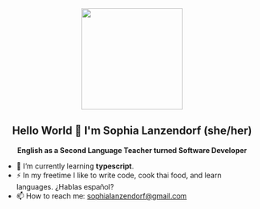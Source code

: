 <div id="header" align="center">
<img src="https://media.giphy.com/media/emGDBYPZ2mVrsS1biZ/giphy.gif" width="200"/>
<h2>Hello World 👋 I'm Sophia Lanzendorf (she/her)</h2>
<p><strong>English as a Second Language Teacher turned Software Developer</strong></p>
</div>

- 🌱 I’m currently learning <strong>typescript</strong>.
- ⚡ In my freetime I like to write code, cook thai food, and learn languages. ¿Hablas español?
- 📫 How to reach me: sophialanzendorf@gmail.com


<!--
- 🔭 I’m currently working on ...
- 
- 👯 I’m looking to collaborate on ...
- 🤔 I’m looking for help with ...
- 💬 Ask me about ...
- 📫 How to reach me: ...
- 😄 Pronouns: ...
- Fun fact: ...
-->
